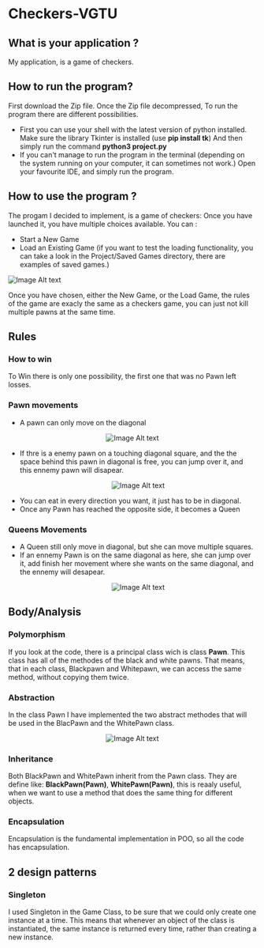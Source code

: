 # Checkers-VGTU
## What is your application ?
My application, is a game of checkers.

## How to run the program?
First download the Zip file.
Once the Zip file decompressed,
To run the program there are different possibilities.
+ First you can use your shell with the latest version of python installed.
  Make sure the library Tkinter is installed (use **pip install tk**)
  And then simply run the command **python3 project.py**
+ If you can't manage to run the program in the terminal (depending on the system running on your computer, it can sometimes not work.) Open your favourite IDE, and simply run the program.

## How to use the program ?
The progam I decided to implement, is a game of checkers:
Once you have launched it, you have multiple choices available.
You can :
+ Start a New Game
+ Load an Existing Game (if you want to test the loading functionality, you can take a look in the Project/Saved Games directory, there are examples of saved games.)

![Image Alt text](/images/begining.png "Optional title")    

Once you have chosen, either the New Game, or the Load Game, the rules of the game are exacly the same as a checkers game, you can just not kill multiple pawns at the same time. 
## Rules
### How to win
To Win there is only one possibility, the first one that was no Pawn left losses.
### Pawn movements 
+ A pawn can only move on the diagonal
<p align="center">
  <img src="/images/pawn_movement.png" alt="Image Alt text" title="Optional title" />
</p>

+ If thre is a enemy pawn on a touching diagonal square, and the the space behind this pawn in diagonal is free, you can jump over it, and this ennemy pawn will disapear.
  <p align="center">
  <img src="/images/kill.png" alt="Image Alt text" title="Optional title" />
</p>

+ You can eat in every direction you want, it just has to be in diagonal.
+ Once any Pawn has reached the opposite side, it becomes a Queen

### Queens Movements
+ A Queen still only move in diagonal, but she can move multiple squares.
+ If an ennemy Pawn is on the same diagonal as here, she can jump over it, add finish her movement where she wants on the same diagonal, and the ennemy will desapear.
    <p align="center">
  <img src="/images/queen.png" alt="Image Alt text" title="Optional title" />
</p>

## Body/Analysis
### Polymorphism
If you look at the code, there is a principal class wich is class **Pawn**. This class has all of the methodes of the black and white pawns. 
That means, that in each class, Blackpawn and Whitepawn, we can access the same method, without copying them twice.

### Abstraction
In the class Pawn I have implemented the two abstract methodes that will be used in the BlacPawn and the WhitePawn class.
    <p align="center">
  <img src="/images/Abstraction.png" alt="Image Alt text" title="Optional title" />
</p>

### Inheritance
Both BlackPawn and WhitePawn inherit from the Pawn class. 
They are define like: **BlackPawn(Pawn)**, **WhitePawn(Pawn)**, this is reaaly useful, when we want to use a method that does the same thing for different objects.

### Encapsulation
Encapsulation is the fundamental implementation in POO, so all the code has encapsulation.

## 2 design patterns
### Singleton
I used Singleton in the Game Class, to be sure that we could only create one instance at a time. This means that whenever an object of the class is instantiated, the same instance is returned every time, rather than creating a new instance.
